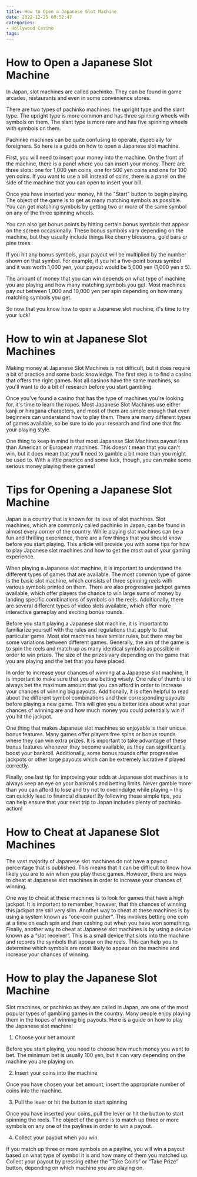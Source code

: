 ```yaml
---
title: How to Open a Japanese Slot Machine 
date: 2022-12-25 00:52:47
categories:
- Hollywood Casino
tags:
---
```



#  How to Open a Japanese Slot Machine 

In Japan, slot machines are called pachinko. They can be found in game arcades, restaurants and even in some convenience stores. 

There are two types of pachinko machines: the upright type and the slant type. The upright type is more common and has three spinning wheels with symbols on them. The slant type is more rare and has five spinning wheels with symbols on them. 

Pachinko machines can be quite confusing to operate, especially for foreigners. So here is a guide on how to open a Japanese slot machine.

First, you will need to insert your money into the machine. On the front of the machine, there is a panel where you can insert your money. There are three slots: one for 1,000 yen coins, one for 500 yen coins and one for 100 yen coins. If you want to use a bill instead of coins, there is a panel on the side of the machine that you can open to insert your bill.

Once you have inserted your money, hit the "Start" button to begin playing. The object of the game is to get as many matching symbols as possible. You can get matching symbols by getting two or more of the same symbol on any of the three spinning wheels. 

You can also get bonus points by hitting certain bonus symbols that appear on the screen occasionally. These bonus symbols vary depending on the machine, but they usually include things like cherry blossoms, gold bars or pine trees. 

If you hit any bonus symbols, your payout will be multiplied by the number shown on that symbol. For example, if you hit a five-point bonus symbol and it was worth 1,000 yen, your payout would be 5,000 yen (1,000 yen x 5). 

The amount of money that you can win depends on what type of machine you are playing and how many matching symbols you get. Most machines pay out between 1,000 and 10,000 yen per spin depending on how many matching symbols you get. 

So now that you know how to open a Japanese slot machine, it's time to try your luck!

#  How to win at Japanese Slot Machines 

Making money at Japanese Slot Machines is not difficult, but it does require a bit of practice and some basic knowledge. The first step is to find a casino that offers the right games. Not all casinos have the same machines, so you'll want to do a bit of research before you start gambling. 

Once you've found a casino that has the type of machines you're looking for, it's time to learn the ropes. Most Japanese Slot Machines use either kanji or hiragana characters, and most of them are simple enough that even beginners can understand how to play them. There are many different types of games available, so be sure to do your research and find one that fits your playing style. 

One thing to keep in mind is that most Japanese Slot Machines payout less than American or European machines. This doesn't mean that you can't win, but it does mean that you'll need to gamble a bit more than you might be used to. With a little practice and some luck, though, you can make some serious money playing these games!

#  Tips for Opening a Japanese Slot Machine 

Japan is a country that is known for its love of slot machines. Slot machines, which are commonly called pachinko in Japan, can be found in almost every corner of the country. While playing slot machines can be a fun and thrilling experience, there are a few things that you should know before you start playing. This article will provide you with some tips for how to play Japanese slot machines and how to get the most out of your gaming experience.

When playing a Japanese slot machine, it is important to understand the different types of games that are available. The most common type of game is the basic slot machine, which consists of three spinning reels with various symbols printed on them. There are also progressive jackpot games available, which offer players the chance to win large sums of money by landing specific combinations of symbols on the reels. Additionally, there are several different types of video slots available, which offer more interactive gameplay and exciting bonus rounds.

Before you start playing a Japanese slot machine, it is important to familiarize yourself with the rules and regulations that apply to that particular game. Most slot machines have similar rules, but there may be some variations between different games. Generally, the aim of the game is to spin the reels and match up as many identical symbols as possible in order to win prizes. The size of the prizes vary depending on the game that you are playing and the bet that you have placed.

In order to increase your chances of winning at a Japanese slot machine, it is important to make sure that you are betting wisely. One rule of thumb is to always bet the maximum amount that you can afford in order to increase your chances of winning big payouts. Additionally, it is often helpful to read about the different symbol combinations and their corresponding payouts before playing a new game. This will give you a better idea about what your chances of winning are and how much money you could potentially win if you hit the jackpot.

One thing that makes Japanese slot machines so enjoyable is their unique bonus features. Many games offer players free spins or bonus rounds where they can win extra prizes. It is important to take advantage of these bonus features whenever they become available, as they can significantly boost your bankroll. Additionally, some bonus rounds offer progressive jackpots or other large payouts which can be extremely lucrative if played correctly.

Finally, one last tip for improving your odds at Japanese slot machines is to always keep an eye on your bankrolls and betting limits. Never gamble more than you can afford to lose and try not to overindulge while playing – this can quickly lead to financial disaster! By following these simple tips, you can help ensure that your next trip to Japan includes plenty of pachinko action!

#  How to Cheat at Japanese Slot Machines 

The vast majority of Japanese slot machines do not have a payout percentage that is published. This means that it can be difficult to know how likely you are to win when you play these games. However, there are ways to cheat at Japanese slot machines in order to increase your chances of winning.

One way to cheat at these machines is to look for games that have a high jackpot. It is important to remember, however, that the chances of winning this jackpot are still very slim. Another way to cheat at these machines is by using a system known as “one-coin pusher”. This involves betting one coin at a time on each spin and then cashing out when you have won something. Finally, another way to cheat at Japanese slot machines is by using a device known as a “slot receiver”. This is a small device that slots into the machine and records the symbols that appear on the reels. This can help you to determine which symbols are most likely to appear on the machine and increase your chances of winning.

#  How to play the Japanese Slot Machine

Slot machines, or pachinko as they are called in Japan, are one of the most popular types of gambling games in the country. Many people enjoy playing them in the hopes of winning big payouts. Here is a guide on how to play the Japanese slot machine!

1. Choose your bet amount

Before you start playing, you need to choose how much money you want to bet. The minimum bet is usually 100 yen, but it can vary depending on the machine you are playing on.

2. Insert your coins into the machine

Once you have chosen your bet amount, insert the appropriate number of coins into the machine.

3. Pull the lever or hit the button to start spinning

Once you have inserted your coins, pull the lever or hit the button to start spinning the reels. The object of the game is to match up three or more symbols on any one of the paylines in order to win a payout.

4. Collect your payout when you win

If you match up three or more symbols on a payline, you will win a payout based on what type of symbol it is and how many of them you matched up. Collect your payout by pressing either the “Take Coins” or “Take Prize” button, depending on which machine you are playing on.